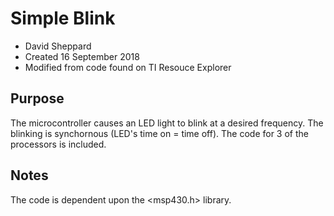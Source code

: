 # Simple Blink
- David Sheppard
- Created 16 September 2018
- Modified from code found on TI Resouce Explorer
## Purpose
The microcontroller causes an LED light to blink at a desired frequency. The blinking is synchornous (LED's time on = time off). The code for 3 of the processors is included. 
## Notes
The code is dependent upon the <msp430.h> library.
